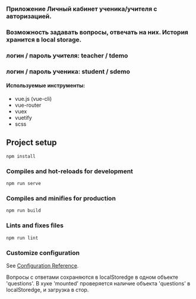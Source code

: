 ### Приложение Личный кабинет ученика/учителя с авторизацией.
### Возможность задавать вопросы, отвечать на них. История хранится в local storage.
### логин / пароль учителя: teacher / tdemo
### логин / пароль ученика: student / sdemo

#### Используемые инструменты:
  - vue.js (vue-cli)
  - vue-router
  - vuex
  - vuetify
  - scss

## Project setup
```
npm install
```

### Compiles and hot-reloads for development
```
npm run serve
```

### Compiles and minifies for production
```
npm run build
```

### Lints and fixes files
```
npm run lint
```

### Customize configuration
See [Configuration Reference](https://cli.vuejs.org/config/).

Вопросы с ответами сохраняются в localStoredge в одном объекте 'questions'.
В хуке 'mounted' проверяется наличие объекта 'questions' в localStoredge, и загрузка в стор.
